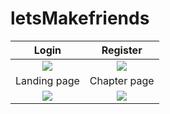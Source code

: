 # letsMakefriends

| Login             |  Register |
:-------------------------:|:-------------------------:
![](https://user-images.githubusercontent.com/5570233/119134538-8ca00200-ba3d-11eb-8106-8a978b577eda.jpg)| ![](https://user-images.githubusercontent.com/5570233/119134629-ae998480-ba3d-11eb-83d8-fa702710eb4d.jpg)
| Landing page             |  Chapter page |
![](https://user-images.githubusercontent.com/5570233/119134647-b5c09280-ba3d-11eb-96b8-2103ac19fdb3.jpg) | ![](https://user-images.githubusercontent.com/5570233/119134698-c3761800-ba3d-11eb-9baf-a366fce11196.jpg)



